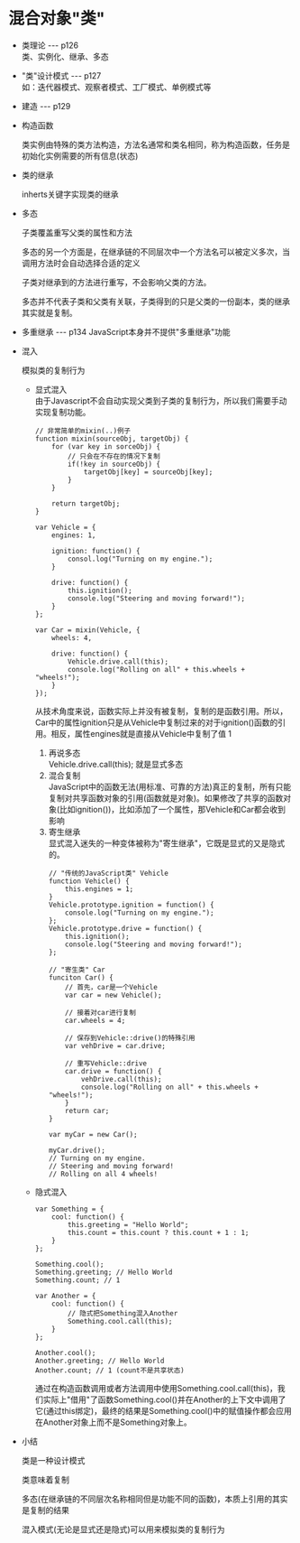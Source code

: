 # 混合对象"类"  

- 类理论 --- p126  
  类、实例化、继承、多态

- "类"设计模式 --- p127  
  如：迭代器模式、观察者模式、工厂模式、单例模式等  

- 建造 --- p129  

- 构造函数  
  
  类实例由特殊的类方法构造，方法名通常和类名相同，称为构造函数，任务是初始化实例需要的所有信息(状态)  

- 类的继承  

  inherts关键字实现类的继承  

- 多态  

  子类覆盖重写父类的属性和方法  

  多态的另一个方面是，在继承链的不同层次中一个方法名可以被定义多次，当调用方法时会自动选择合适的定义  

  子类对继承到的方法进行重写，不会影响父类的方法。  

  多态并不代表子类和父类有关联，子类得到的只是父类的一份副本，类的继承其实就是复制。   

- 多重继承  --- p134
  JavaScript本身并不提供"多重继承"功能  

- 混入  

  模拟类的复制行为  

  - 显式混入  
    由于Javascript不会自动实现父类到子类的复制行为，所以我们需要手动实现复制功能。  
    ```
    // 非常简单的mixin(..)例子
    function mixin(sourceObj, targetObj) {
        for (var key in sorceObj) {
            // 只会在不存在的情况下复制
            if(!key in sourceObj) {
                targetObj[key] = sourceObj[key];
            }
        }

        return targetObj;
    }

    var Vehicle = {
        engines: 1,

        ignition: function() {
            consol.log("Turning on my engine.");
        }

        drive: function() {
            this.ignition();
            console.log("Steering and moving forward!");
        }
    };

    var Car = mixin(Vehicle, {
        wheels: 4,

        drive: function() {
            Vehicle.drive.call(this);
            console.log("Rolling on all" + this.wheels + "wheels!");
        }
    });
    ```
    从技术角度来说，函数实际上并没有被复制，复制的是函数引用。所以，Car中的属性ignition只是从Vehicle中复制过来的对于ignition()函数的引用。相反，属性engines就是直接从Vehicle中复制了值 1  

    1. 再说多态  
       Vehicle.drive.call(this); 就是显式多态  
    2. 混合复制  
       JavaScript中的函数无法(用标准、可靠的方法)真正的复制，所有只能复制对共享函数对象的引用(函数就是对象)。如果修改了共享的函数对象(比如ignition())，比如添加了一个属性，那Vehicle和Car都会收到影响  
    3. 寄生继承  
       显式混入迷失的一种变体被称为"寄生继承"，它既是显式的又是隐式的。  
       ```
       // "传统的JavaScript类" Vehicle
       function Vehicle() {
           this.engines = 1;
       }
       Vehicle.prototype.ignition = function() {
           console.log("Turning on my engine.");
       };
       Vehicle.prototype.drive = function() {
           this.ignition();
           console.log("Steering and moving forward!");
       };

       // "寄生类" Car
       funciton Car() {
           // 首先，car是一个Vehicle
           var car = new Vehicle();

           // 接着对car进行复制
           car.wheels = 4;

           // 保存到Vehicle::drive()的特殊引用
           var vehDrive = car.drive;

           // 重写Vehicle::drive
           car.drive = function() {
               vehDrive.call(this);
               console.log("Rolling on all" + this.wheels + "wheels!");
           }
           return car;
       }

       var myCar = new Car();

       myCar.drive();
       // Turning on my engine.
       // Steering and moving forward!
       // Rolling on all 4 wheels!
       ```

  - 隐式混入  
    ```
    var Something = {
        cool: function() {
            this.greeting = "Hello World";
            this.count = this.count ? this.count + 1 : 1;
        }
    };

    Something.cool();
    Something.greeting; // Hello World
    Something.count; // 1

    var Another = {
        cool: function() {
            // 隐式把Something混入Another
            Something.cool.call(this);
        }
    };

    Another.cool();
    Another.greeting; // Hello World
    Another.count; // 1 (count不是共享状态)
    ```
    通过在构造函数调用或者方法调用中使用Something.cool.call(this)，我们实际上"借用"了函数Something.cool()并在Another的上下文中调用了它(通过this绑定)，最终的结果是Something.cool()中的赋值操作都会应用在Another对象上而不是Something对象上。  

- 小结  

  类是一种设计模式  

  类意味着复制  

  多态(在继承链的不同层次名称相同但是功能不同的函数)，本质上引用的其实是复制的结果  

  混入模式(无论是显式还是隐式)可以用来模拟类的复制行为